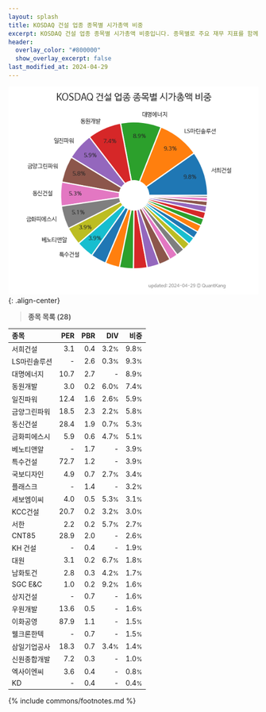 ```yaml
---
layout: splash
title: KOSDAQ 건설 업종 종목별 시가총액 비중
excerpt: KOSDAQ 건설 업종 종목별 시가총액 비중입니다. 종목별로 주요 재무 지표를 함께 표시합니다.
header:
  overlay_color: "#800000"
  show_overlay_excerpt: false
last_modified_at: 2024-04-29
---
```



![KOSDAQ 건설 업종 종목별 시가총액 비중](/stats/sector/images/kosdaq_업종_건설_종목.png){: .align-center}


> **종목 목록 (28)**<a id="list"></a>

| **종목** | **PER** | **PBR** | **DIV** | **비중** |
| :------- | ------: | ------: | ------: | -------: |
| 서희건설 | 3.1 | 0.4 | 3.2<small>%</small> | 9.8<small>%</small> |
| LS마린솔루션 | - | 2.6 | 0.3<small>%</small> | 9.3<small>%</small> |
| 대명에너지 | 10.7 | 2.7 | - | 8.9<small>%</small> |
| 동원개발 | 3.0 | 0.2 | 6.0<small>%</small> | 7.4<small>%</small> |
| 일진파워 | 12.4 | 1.6 | 2.6<small>%</small> | 5.9<small>%</small> |
| 금양그린파워 | 18.5 | 2.3 | 2.2<small>%</small> | 5.8<small>%</small> |
| 동신건설 | 28.4 | 1.9 | 0.7<small>%</small> | 5.3<small>%</small> |
| 금화피에스시 | 5.9 | 0.6 | 4.7<small>%</small> | 5.1<small>%</small> |
| 베노티앤알 | - | 1.7 | - | 3.9<small>%</small> |
| 특수건설 | 72.7 | 1.2 | - | 3.9<small>%</small> |
| 국보디자인 | 4.9 | 0.7 | 2.7<small>%</small> | 3.4<small>%</small> |
| 플래스크 | - | 1.4 | - | 3.2<small>%</small> |
| 세보엠이씨 | 4.0 | 0.5 | 5.3<small>%</small> | 3.1<small>%</small> |
| KCC건설 | 20.7 | 0.2 | 3.2<small>%</small> | 3.0<small>%</small> |
| 서한 | 2.2 | 0.2 | 5.7<small>%</small> | 2.7<small>%</small> |
| CNT85 | 28.9 | 2.0 | - | 2.6<small>%</small> |
| KH 건설 | - | 0.4 | - | 1.9<small>%</small> |
| 대원 | 3.1 | 0.2 | 6.7<small>%</small> | 1.8<small>%</small> |
| 남화토건 | 2.8 | 0.3 | 4.2<small>%</small> | 1.7<small>%</small> |
| SGC E&C | 1.0 | 0.2 | 9.2<small>%</small> | 1.6<small>%</small> |
| 상지건설 | - | 0.7 | - | 1.6<small>%</small> |
| 우원개발 | 13.6 | 0.5 | - | 1.6<small>%</small> |
| 이화공영 | 87.9 | 1.1 | - | 1.5<small>%</small> |
| 웰크론한텍 | - | 0.7 | - | 1.5<small>%</small> |
| 삼일기업공사 | 18.3 | 0.7 | 3.4<small>%</small> | 1.4<small>%</small> |
| 신원종합개발 | 7.2 | 0.3 | - | 1.0<small>%</small> |
| 엑사이엔씨 | 3.6 | 0.4 | - | 0.8<small>%</small> |
| KD | - | 0.4 | - | 0.4<small>%</small> |

{% include commons/footnotes.md %}